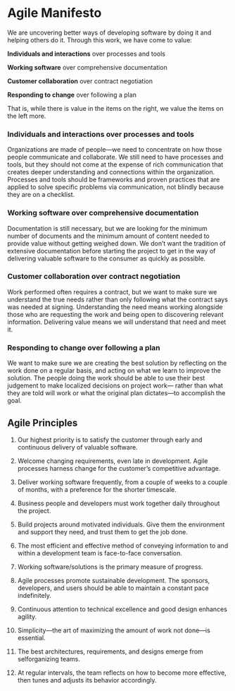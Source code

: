# Agile Manifesto

We are uncovering better ways of developing software by doing it and helping others do it. Through this work, we have come to value:


**Individuals and interactions** over processes and tools

**Working software** over comprehensive documentation

**Customer collaboration** over contract negotiation

**Responding to change** over following a plan



That is, while there is value in the items on the right, we value the items on the left more.



### Individuals and interactions over processes and tools
Organizations are made of people—we need to concentrate on how those people communicate and collaborate. We still need to have processes and tools, but they should not come at the expense of rich communication that creates deeper understanding and connections within the organization. Processes and tools should be frameworks and proven practices that are applied to solve specific problems via communication, not blindly because they are on a checklist.

### Working software over comprehensive documentation
Documentation is still necessary, but we are looking for the minimum number of documents and the minimum amount of content needed to provide value without getting weighed down. We don’t want the tradition of extensive documentation before starting the project to get in the way of delivering valuable software to the consumer as quickly as possible.

### Customer collaboration over contract negotiation
Work performed often requires a contract, but we want to make sure we understand the true needs rather than only following what the contract says was needed at signing. Understanding the need means working alongside those who are requesting the work and being open to discovering relevant information. Delivering value means we will understand that need and meet it.

### Responding to change over following a plan
We want to make sure we are creating the best solution by reflecting on the work done on a regular basis, and acting on what we learn to improve the solution. The people doing the work should be able to use their best judgement to make localized decisions on project work— rather than what they are told will work or what the original plan dictates—to accomplish the goal. 

## Agile Principles
1. Our highest priority is to satisfy the
 customer through early and continuous
 delivery of valuable software.


2. Welcome changing requirements, even
late in development. Agile processes 
harness change for the customer’s
competitive advantage.


3. Deliver working software frequently, 
from a couple of weeks to a couple of
 months, with a preference for the
shorter timescale.

4. Business people and developers must
 work together daily throughout the 
project. 

5. Build projects around motivated 
individuals. Give them the environment
and support they need, and trust them 
to get the job done.

6. The most efficient and effective
 method of conveying information to 
and within a development team is
 face-to-face conversation.

7. Working software/solutions is the 
primary measure of progress.



8. Agile processes promote sustainable
 development. The sponsors, 
developers, and users should be able to 
maintain a constant pace indefinitely.



9. Continuous attention to technical
 excellence and good design enhances 
agility.

10. Simplicity—the art of maximizing the 
amount of work not done—is essential.

11. The best architectures, requirements,
 and designs emerge from selforganizing 
teams.

12. At regular intervals, the team reflects 
on how to become more effective, then 
tunes and adjusts its behavior
accordingly.
